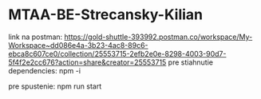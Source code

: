 # MTAA-BE-Strecansky-Kilian
link na postman: https://gold-shuttle-393992.postman.co/workspace/My-Workspace~dd086e4a-3b23-4ac8-89c6-ebca8c607ce0/collection/25553715-2efb2e0e-8298-4003-90d7-5f4f2e2cc676?action=share&creator=25553715
pre stiahnutie dependencies: npm -i


pre spustenie: npm run start
